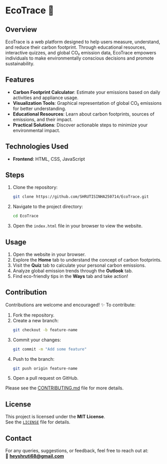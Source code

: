# EcoTrace 🌱

## Overview
EcoTrace is a web platform designed to help users measure, understand, and reduce their carbon footprint. Through educational resources, interactive quizzes, and global CO₂ emission data, EcoTrace empowers individuals to make environmentally conscious decisions and promote sustainability.

## Features
- **Carbon Footprint Calculator**: Estimate your emissions based on daily activities and appliance usage.
- **Visualization Tools**: Graphical representation of global CO₂ emissions for better understanding.
- **Educational Resources**: Learn about carbon footprints, sources of emissions, and their impact.
- **Practical Solutions**: Discover actionable steps to minimize your environmental impact.

## Technologies Used
- **Frontend**: HTML, CSS, JavaScript

## Steps

1. Clone the repository:
   ```bash
   git clone https://github.com/SHRUTISINHA250714/EcoTrace.git
   ```

2. Navigate to the project directory:
   ```bash
   cd EcoTrace
   ```

3. Open the `index.html` file in your browser to view the website.

## Usage

1. Open the website in your browser.
2. Explore the **Home** tab to understand the concept of carbon footprints.
3. Visit the **Quiz** tab to calculate your personal carbon emissions.
4. Analyze global emission trends through the **Outlook** tab.
5. Find eco-friendly tips in the **Ways** tab and take action!

## Contribution
Contributions are welcome and encouraged! ✨ To contribute:

1. Fork the repository.
2. Create a new branch:
   ```bash
   git checkout -b feature-name
   ```
3. Commit your changes:
   ```bash
   git commit -m "Add some feature"
   ```
4. Push to the branch:
   ```bash
   git push origin feature-name
   ```
5. Open a pull request on GitHub.

Please see the [CONTRIBUTING.md](https://github.com/SHRUTISINHA250714/EcoTrace/blob/main/CONTRIBUTING.md) file for more details.

## License
This project is licensed under the **MIT License**.  
See the [`LICENSE`](https://github.com/SHRUTISINHA250714/EcoTrace/blob/main/LICENSE) file for details.

## Contact
For any queries, suggestions, or feedback, feel free to reach out at:  
📧 **heyshruti68@gmail.com**

